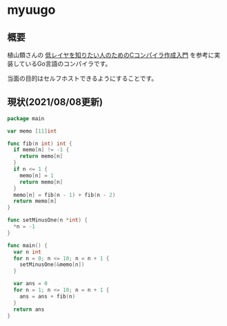 # myuugo

## 概要
植山類さんの [低レイヤを知りたい人のためのCコンパイラ作成入門](https://www.sigbus.info/compilerbook) を参考に実装しているGo言語のコンパイラです。

当面の目的はセルフホストできるようにすることです。

## 現状(2021/08/08更新)
```go
package main

var memo [11]int

func fib(n int) int {
  if memo[n] != -1 {
    return memo[n]
  }
  if n <= 1 {
    memo[n] = 1
    return memo[n]
  }
  memo[n] = fib(n - 1) + fib(n - 2)
  return memo[n]
}

func setMinusOne(n *int) {
  *n = -1
}

func main() {
  var n int
  for n = 0; n <= 10; n = n + 1 {
    setMinusOne(&memo[n])
  }

  var ans = 0
  for n = 1; n <= 10; n = n + 1 {
    ans = ans + fib(n)
  }
  return ans
}
```